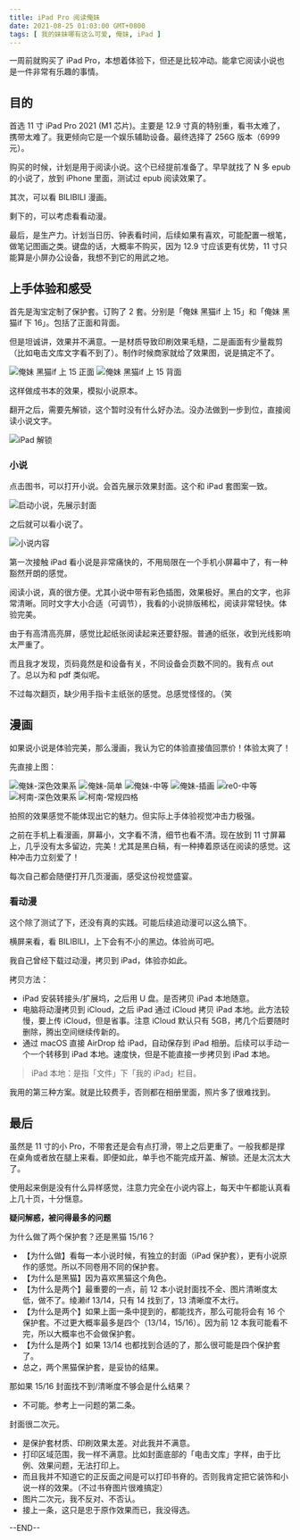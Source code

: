 ```yaml
---
title: iPad Pro 阅读俺妹
date: 2021-08-25 01:03:00 GMT+0800
tags: [ 我的妹妹哪有这么可爱, 俺妹, iPad ]
---
```


一周前就购买了 iPad Pro，本想着体验下，但还是比较冲动。能拿它阅读小说也是一件非常有乐趣的事情。

<!-- truncate -->

## 目的

首选 11 寸 iPad Pro 2021 (M1 芯片)。主要是 12.9 寸真的特别重，看书太难了，携带太难了。我更倾向它是一个娱乐辅助设备。最终选择了 256G 版本（6999 元）。

购买的时候，计划是用于阅读小说。这个已经提前准备了。早早就找了 N 多 epub 的小说了，放到 iPhone 里面，测试过 epub 阅读效果了。

其次，可以看 BILIBILI 漫画。

剩下的，可以考虑看看动漫。

最后，是生产力。计划当日历、钟表看时间，后续如果有喜欢，可能配置一根笔，做笔记图画之类。键盘的话，大概率不购买，因为 12.9 寸应该更有优势，11 寸只能算是小屏办公设备，我想不到它的用武之地。

## 上手体验和感受

首先是淘宝定制了保护套。订购了 2 套。分别是「俺妹 黑猫if 上 15」和「俺妹 黑猫if 下 16」。包括了正面和背面。

但是坦诚讲，效果并不满意。一是材质导致印刷效果毛糙，二是画面有少量裁剪（比如电击文库文字看不到了）。制作时候商家就给了效果图，说是搞定不了。

<img src="https://cdn.nlark.com/yuque/0/2021/jpeg/86612/1629816997968-9e9404bb-a317-4259-a041-a9ed4906e764.jpeg" referrerpolicy="no-referrer" alt="俺妹 黑猫if 上 15 正面" />

<img src="https://cdn.nlark.com/yuque/0/2021/jpeg/86612/1629817090888-e883b0e0-e23e-4c0d-af97-eb20cadfa7b8.jpeg" referrerpolicy="no-referrer" alt="俺妹 黑猫if 上 15 背面" />

这样做成书本的效果，模拟小说原本。

翻开之后，需要先解锁，这个暂时没有什么好办法。没办法做到一步到位，直接阅读小说文字。

<img src="https://cdn.nlark.com/yuque/0/2021/jpeg/86612/1629817172222-63dd393a-9ec5-420e-8742-6717c1445ae3.jpeg" referrerpolicy="no-referrer" alt="iPad 解锁" />

### 小说

点击图书，可以打开小说。会首先展示效果封面。这个和 iPad 套图案一致。

<img src="https://cdn.nlark.com/yuque/0/2021/jpeg/86612/1629817270037-b6fbba03-2b08-4417-a183-ef2d0c407146.jpeg" referrerpolicy="no-referrer" alt="启动小说，先展示封面" />

之后就可以看小说了。

<img src="https://cdn.nlark.com/yuque/0/2021/jpeg/86612/1629817317077-cc0f8cb6-3f80-40db-ab86-f049c123cbb1.jpeg" referrerpolicy="no-referrer" alt="小说内容" />

第一次接触 iPad 看小说是非常痛快的，不用局限在一个手机小屏幕中了，有一种豁然开朗的感觉。

阅读小说，真的很方便。尤其小说中带有彩色插图，效果极好。黑白的文字，也非常清晰。同时文字大小合适（可调节），我看的小说排版稀松，阅读非常轻快。体验完美。

由于有高清高亮屏，感觉比起纸张阅读起来还要舒服。普通的纸张，收到光线影响太严重了。

而且我才发现，页码竟然是和设备有关，不同设备会页数不同的。我有点 out 了。总以为和 pdf 类似呢。

不过每次翻页，缺少用手指卡主纸张的感觉。总感觉怪怪的。（笑

## 漫画

如果说小说是体验完美，那么漫画，我认为它的体验直接值回票价！体验太爽了！

先直接上图：

<img src="https://cdn.nlark.com/yuque/0/2021/jpeg/86612/1629817391444-4ebc2aab-341b-4d19-96d7-087617590f27.jpeg" referrerpolicy="no-referrer" alt="俺妹-深色效果系" />

<img src="https://cdn.nlark.com/yuque/0/2021/jpeg/86612/1629817431102-c5153f6a-14ab-4547-a74c-7c7741253743.jpeg" referrerpolicy="no-referrer" alt="俺妹-简单" />

<img src="https://cdn.nlark.com/yuque/0/2021/jpeg/86612/1629817468201-3233ece7-3f8c-4dfd-aa35-828f20921690.jpeg" referrerpolicy="no-referrer" alt="俺妹-中等" />

<img src="https://cdn.nlark.com/yuque/0/2021/jpeg/86612/1629817504675-d1372a64-c37d-4de1-a65d-31d9ec542d93.jpeg" referrerpolicy="no-referrer" alt="俺妹-插画" />

<img src="https://cdn.nlark.com/yuque/0/2021/jpeg/86612/1629817542870-bc29ccd1-8b95-47db-ba60-12ee31e542c6.jpeg" referrerpolicy="no-referrer" alt="re0-中等" />

<img src="https://cdn.nlark.com/yuque/0/2021/jpeg/86612/1629817591916-19218407-0858-4c14-9db4-fba5848d75f9.jpeg" referrerpolicy="no-referrer" alt="柯南-深色效果系" />

<img src="https://cdn.nlark.com/yuque/0/2021/jpeg/86612/1629817597536-3199a274-c958-400b-8dc4-799ad422104a.jpeg" referrerpolicy="no-referrer" alt="柯南-常规四格" />

拍照的效果感觉不能体现出它的魅力。但实际上手体验视觉冲击力极强。

之前在手机上看漫画，屏幕小，文字看不清，细节也看不清。现在放到 11 寸屏幕上，几乎没有太多留边，完美！尤其是黑白稿，有一种捧着原话在阅读的感觉。这种冲击力立刻爱了！

每次自己都会随便打开几页漫画，感受这份视觉盛宴。

### 看动漫

这个除了测试了下，还没有真的实践。可能后续追动漫可以这么搞下。

横屏来看，看 BILIBILI，上下会有不小的黑边。体验尚可吧。

我自己曾经下载过动漫，拷贝到 iPad，体验亦如此。

拷贝方法：

* iPad 安装转接头/扩展坞，之后用 U 盘。是否拷贝 iPad 本地随意。
* 电脑将动漫拷贝到 iCloud，之后 iPad 通过 iCloud 拷贝 iPad 本地。此方法较慢，要上传 iCloud，但是省事。注意 iCloud 默认只有 5GB，拷几个后要随时删除，腾出空间继续传新的。
* 通过 macOS 直接 AirDrop 给 iPad，自动保存到 iPad 相册。后续可以手动一个一个转移到 iPad 本地。速度快，但是不能直接一步拷贝到 iPad 本地。

> iPad 本地：是指「文件」下「我的 iPad」栏目。

我用的第三种方案。就是比较费手，否则都在相册里面，照片多了很难找到。

## 最后

虽然是 11 寸的小 Pro，不带套还是会有点打滑，带上之后更重了。一般我都是撑在桌角或者放在腿上来看。即便如此，单手也不能完成开盖、解锁。还是太沉太大了。

使用起来倒是没有什么异样感觉，注意力完全在小说内容上，每天中午都能认真看上几十页，十分惬意。

**疑问解惑，被问得最多的问题**

为什么做了两个保护套？还是黑猫 15/16？

* 【为什么做】看每一本小说时候，有独立的封面（iPad 保护套），更有小说原作的感觉。所以不同卷用不同的保护套。
* 【为什么是黑猫】因为喜欢黑猫这个角色。
* 【为什么是两个】最重要的一点，前 12 本小说封面找不全、图片清晰度太低，做不了。绫濑if 13/14，只有 14 找到了，13 清晰度不太行。
* 【为什么是两个】如果上面一条中提到的，都能找齐，那么可能将会有 16 个保护套。不过更大概率最多是四个（13/14，15/16）。因为前 12 本我可能看不完，所以大概率也不会做保护套。
* 【为什么是两个】如果 13/14 也都找到合适的了，那么很可能是四个保护套了。
* 总之，两个黑猫保护套，是妥协的结果。

那如果 15/16 封面找不到/清晰度不够会是什么结果？

* 不可能。参考上一问题的第二条。

封面很二次元。

* 是保护套材质、印刷效果太差。对此我并不满意。
* 打印区域范围，我一样不满意。比如封面底部的「电击文库」字样，由于比例、效果问题，无法打印上。
* 而且我并不知道它的正反面之间是可以打印书脊的。否则我肯定把它装饰和小说一样的效果。（不过书脊图片很难搞定）
* 图片二次元，我不反对、不否认。
* 接上一条，这只是忠于原作效果而已，我没得选。

--END--

